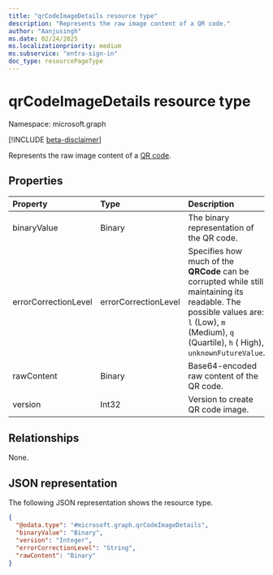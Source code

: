 ```yaml
---
title: "qrCodeImageDetails resource type"
description: "Represents the raw image content of a QR code."
author: "Aanjusingh"
ms.date: 02/24/2025
ms.localizationpriority: medium
ms.subservice: "entra-sign-in"
doc_type: resourcePageType
---
```


# qrCodeImageDetails resource type

Namespace: microsoft.graph

[!INCLUDE [beta-disclaimer](../../includes/beta-disclaimer.md)]

Represents the raw image content of a [QR code](../resources/qrcode.md).


## Properties

|Property|Type|Description|
|:---|:---|:---|
|binaryValue|Binary|The binary representation of the QR code.|
|errorCorrectionLevel|errorCorrectionLevel|Specifies how much of the **QRCode** can be corrupted while still maintaining its readable. The possible values are: `l`  (Low), `m` (Medium), `q` (Quartile), `h` ( High), `unknownFutureValue`.|
|rawContent|Binary|Base64-encoded raw content of the QR code.|
|version|Int32|Version to create QR code image.|

## Relationships
None.

## JSON representation
The following JSON representation shows the resource type.
<!-- {
  "blockType": "resource",
  "@odata.type": "microsoft.graph.qrCodeImageDetails"
}
-->
``` json
{
  "@odata.type": "#microsoft.graph.qrCodeImageDetails",
  "binaryValue": "Binary",
  "version": "Integer",
  "errorCorrectionLevel": "String",
  "rawContent": "Binary"
}
```
